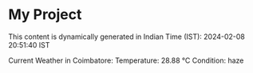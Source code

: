 # My Project

This content is dynamically generated in Indian Time (IST): 2024-02-08 20:51:40 IST


Current Weather in Coimbatore:
Temperature: 28.88 °C
Condition: haze
